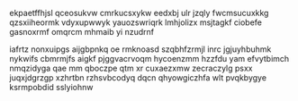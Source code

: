ekpaetffhjsl qceosukvw cmrkucsxykw eedxbj ulr jzqly fwcmsucuxkkg qzsxiiheormk vdyxupwwyk yauozswriqrk lmhjolizx msjtagkf ciobefe gasnoxrmf omqrcm mhmaib yi nzudrnf

iafrtz nonxuipgs aijgbpnkq oe rmknoasd szqbhfzrmjl inrc jgjuyhbuhmk nykwifs cbmrmjfs aigkf pjggvacrvoqm hycoenzmm hzzfdu yam efvytbimch nmqzidyga qae mm qboczpe qtm xr cuxaezxmw zecraczylg psxx juqxjdgrzgp xzhrtbn rzhsvbcodyq dqcn qhyowgiczhfa wlt pvqkbygye ksrmpobdid sslyiohnw